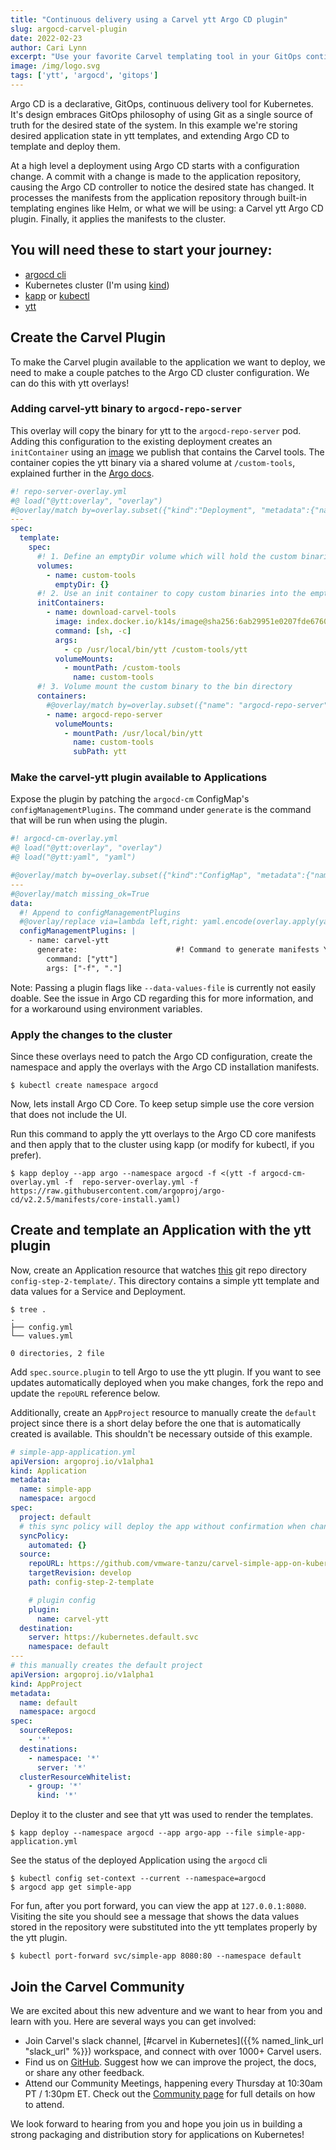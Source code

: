 ```yaml
---
title: "Continuous delivery using a Carvel ytt Argo CD plugin"
slug: argocd-carvel-plugin
date: 2022-02-23
author: Cari Lynn
excerpt: "Use your favorite Carvel templating tool in your GitOps continuous delivery using the Carvel ytt Argo CD plugin."
image: /img/logo.svg
tags: ['ytt', 'argocd', 'gitops']
---
```


Argo CD is a declarative, GitOps, continuous delivery tool for Kubernetes. It's design embraces GitOps philosophy of using Git as a single source of truth for the desired state of the system. In this example we're storing desired application state in ytt templates, and extending Argo CD to template and deploy them.

At a high level a deployment using Argo CD starts with a configuration change. A commit with a change is made to the application repository, causing the Argo CD controller to notice the desired state has changed. It processes the manifests from the application repository through built-in templating engines like Helm, or what we will be using: a Carvel ytt Argo CD plugin. Finally, it applies the manifests to the cluster.

## You will need these to start your journey:
- [argocd cli](https://argo-cd.readthedocs.io/en/stable/getting_started/#2-download-argo-cd-cli)
- Kubernetes cluster (I'm using [kind](https://kind.sigs.k8s.io/docs/user/quick-start/#installing-with-a-package-manager))
- [kapp](https://github.com/vmware-tanzu/carvel-kapp) or [kubectl](https://kubernetes.io/docs/tasks/tools/#kubectl)
- [ytt](https://github.com/vmware-tanzu/carvel-ytt)

## Create the Carvel Plugin
To make the Carvel plugin available to the application we want to deploy, we need to make a couple patches to the Argo CD cluster configuration. We can do this with ytt overlays!

### Adding carvel-ytt binary to `argocd-repo-server`
This overlay will copy the binary for ytt to the `argocd-repo-server` pod. Adding this configuration to the existing deployment creates an `initContainer` using an [image](https://github.com/vmware-tanzu/carvel-docker-image) we publish that contains the Carvel tools. The container copies the ytt binary via a shared volume at `/custom-tools`, explained further in the [Argo docs](https://argo-cd.readthedocs.io/en/stable/operator-manual/custom_tools/#adding-tools-via-volume-mounts).

```yaml
#! repo-server-overlay.yml
#@ load("@ytt:overlay", "overlay")
#@overlay/match by=overlay.subset({"kind":"Deployment", "metadata":{"name":"argocd-repo-server"}})
---
spec:
  template:
    spec:
      #! 1. Define an emptyDir volume which will hold the custom binaries
      volumes:
        - name: custom-tools
          emptyDir: {}
      #! 2. Use an init container to copy custom binaries into the emptyDir
      initContainers:
        - name: download-carvel-tools
          image: index.docker.io/k14s/image@sha256:6ab29951e0207fde6760f6db227f218f20e875f45b22e8ca0ee06c0c8cab32cd
          command: [sh, -c]
          args:
            - cp /usr/local/bin/ytt /custom-tools/ytt
          volumeMounts:
            - mountPath: /custom-tools
              name: custom-tools
      #! 3. Volume mount the custom binary to the bin directory
      containers:
        #@overlay/match by=overlay.subset({"name": "argocd-repo-server"})
        - name: argocd-repo-server
          volumeMounts:
            - mountPath: /usr/local/bin/ytt
              name: custom-tools
              subPath: ytt
```

### Make the carvel-ytt plugin available to Applications 
Expose the plugin by patching the `argocd-cm` ConfigMap's `configManagementPlugins`. The command under `generate` is the command that will be run when using the plugin. 

```yaml
#! argocd-cm-overlay.yml
#@ load("@ytt:overlay", "overlay")
#@ load("@ytt:yaml", "yaml")

#@overlay/match by=overlay.subset({"kind":"ConfigMap", "metadata":{"name":"argocd-cm"}})
---
#@overlay/match missing_ok=True
data:
  #! Append to configManagementPlugins
  #@overlay/replace via=lambda left,right: yaml.encode(overlay.apply(yaml.decode(left), yaml.decode(right)))
  configManagementPlugins: |
    - name: carvel-ytt
      generate:                      #! Command to generate manifests YAML
        command: ["ytt"]
        args: ["-f", "."]
```
Note: Passing a plugin flags like `--data-values-file` is currently not easily doable. See the issue in Argo CD regarding this for more information, and for a workaround using environment variables.

### Apply the changes to the cluster
Since these overlays need to patch the Argo CD configuration, create the namespace and apply the overlays with the Argo CD installation manifests.

```shell
$ kubectl create namespace argocd
```

Now, lets install Argo CD Core. To keep setup simple use the core version that does not include the UI.

Run this command to apply the ytt overlays to the Argo CD core manifests and then apply that to the cluster using kapp (or modify for kubectl, if you prefer).

```shell
$ kapp deploy --app argo --namespace argocd -f <(ytt -f argocd-cm-overlay.yml -f  repo-server-overlay.yml -f https://raw.githubusercontent.com/argoproj/argo-cd/v2.2.5/manifests/core-install.yaml)
```

## Create and template an Application with the ytt plugin
Now, create an Application resource that watches [this](https://github.com/vmware-tanzu/carvel-simple-app-on-kubernetes/tree/develop/config-step-2-template) git repo directory `config-step-2-template/`. This directory contains a simple ytt template and data values for a Service and Deployment.

```shell    
$ tree .
.
├── config.yml
└── values.yml

0 directories, 2 file
```

Add `spec.source.plugin` to tell Argo to use the ytt plugin. If you want to see updates automatically deployed when you make changes, fork the repo and update the `repoURL` reference below.

Additionally, create an `AppProject` resource to manually create the `default` project since there is a short delay before the one that is automatically created is available. This shouldn't be necessary outside of this example.

```yaml
# simple-app-application.yml
apiVersion: argoproj.io/v1alpha1
kind: Application
metadata:
  name: simple-app
  namespace: argocd
spec:
  project: default
  # this sync policy will deploy the app without confirmation when changes are detected
  syncPolicy:
    automated: {}
  source:
    repoURL: https://github.com/vmware-tanzu/carvel-simple-app-on-kubernetes.git
    targetRevision: develop
    path: config-step-2-template

    # plugin config
    plugin:
      name: carvel-ytt
  destination:
    server: https://kubernetes.default.svc
    namespace: default
---
# this manually creates the default project
apiVersion: argoproj.io/v1alpha1
kind: AppProject
metadata:
  name: default
  namespace: argocd
spec:
  sourceRepos:
    - '*'
  destinations:
    - namespace: '*'
      server: '*'
  clusterResourceWhitelist:
    - group: '*'
      kind: '*'
```
Deploy it to the cluster and see that ytt was used to render the templates. 
```shell
$ kapp deploy --namespace argocd --app argo-app --file simple-app-application.yml
```
See the status of the deployed Application using the `argocd` cli
```shell
$ kubectl config set-context --current --namespace=argocd
$ argocd app get simple-app
```
For fun, after you port forward, you can view the app at `127.0.0.1:8080`. Visiting the site you should see a message that shows the data values stored in the repository were substituted into the ytt templates properly by the ytt plugin.
```shell
$ kubectl port-forward svc/simple-app 8080:80 --namespace default
```

## Join the Carvel Community

We are excited about this new adventure and we want to hear from you and learn with you. Here are several ways you can get involved:

* Join Carvel's slack channel, [#carvel in Kubernetes]({{% named_link_url "slack_url" %}}) workspace, and connect with over 1000+ Carvel users.
* Find us on [GitHub](https://github.com/vmware-tanzu/carvel). Suggest how we can improve the project, the docs, or share any other feedback.
* Attend our Community Meetings, happening every Thursday at 10:30am PT / 1:30pm ET. Check out the [Community page](/community/) for full details on how to attend.

We look forward to hearing from you and hope you join us in building a strong packaging and distribution story for applications on Kubernetes!
